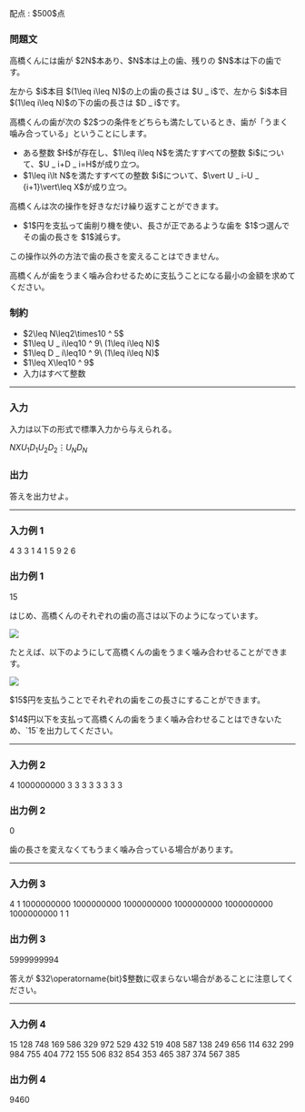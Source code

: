 
<div>

<span>

<span>

<p>
配点 : $500$点
</p>

<div>

<section>

### **問題文**

<p>
高橋くんには歯が $2N$本あり、$N$本は上の歯、残りの $N$本は下の歯です。
</p>

<p>
左から $i$本目 $(1\leq i\leq N)$の上の歯の長さは $U _ i$で、左から $i$本目 $(1\leq i\leq N)$の下の歯の長さは $D _ i$です。
</p>

<p>
高橋くんの歯が次の $2$つの条件をどちらも満たしているとき、歯が「うまく噛み合っている」ということにします。
</p>

<ul>

<li>
ある整数 $H$が存在し、$1\leq i\leq N$を満たすすべての整数 $i$について、$U _ i+D _ i=H$が成り立つ。
</li>

<li>
$1\leq i\lt N$を満たすすべての整数 $i$について、$\vert U _ i-U _ {i+1}\vert\leq X$が成り立つ。
</li>

</ul>

<p>
高橋くんは次の操作を好きなだけ繰り返すことができます。
</p>

<ul>

<li>
$1$円を支払って歯削り機を使い、長さが正であるような歯を $1$つ選んでその歯の長さを $1$減らす。
</li>

</ul>

<p>
この操作以外の方法で歯の長さを変えることはできません。
</p>

<p>
高橋くんが歯をうまく噛み合わせるために支払うことになる最小の金額を求めてください。
</p>

</section>

</div>

<div>

<section>

### **制約**

<ul>

<li>
$2\leq N\leq2\times10 ^ 5$
</li>

<li>
$1\leq U _ i\leq10 ^ 9\ (1\leq i\leq N)$
</li>

<li>
$1\leq D _ i\leq10 ^ 9\ (1\leq i\leq N)$
</li>

<li>
$1\leq X\leq10 ^ 9$
</li>

<li>
入力はすべて整数
</li>

</ul>

</section>

</div>

---

<div>

<div>

<section>

### **入力**

<p>
入力は以下の形式で標準入力から与えられる。
</p>

<div>

$N$$X$$U _ 1$$D _ 1$$U _ 2$$D _ 2$$\vdots$$U _ N$$D _ N$
</div>

</section>

</div>

<div>

<section>

### **出力**

<p>
答えを出力せよ。
</p>

</section>

</div>

</div>

---

<div>

<section>

### **入力例 1**

<div>

4 3
3 1
4 1
5 9
2 6

</div>

</section>

</div>

<div>

<section>

### **出力例 1**

<div>

15

</div>

<p>
はじめ、高橋くんのそれぞれの歯の高さは以下のようになっています。
</p>

<p>

<img src="https://img.atcoder.jp/abc395/37264cf2f8fbc7d9e0f698b6181c804e.png">

</img>

</p>

<p>
たとえば、以下のようにして高橋くんの歯をうまく噛み合わせることができます。
</p>

<p>

<img src="https://img.atcoder.jp/abc395/eeb6b57fa9d9b6577f264baba37644c5.png">

</img>

</p>

<p>
$15$円を支払うことでそれぞれの歯をこの長さにすることができます。
</p>

<p>
$14$円以下を支払って高橋くんの歯をうまく噛み合わせることはできないため、`15`を出力してください。
</p>

</section>

</div>

---

<div>

<section>

### **入力例 2**

<div>

4 1000000000
3 3
3 3
3 3
3 3

</div>

</section>

</div>

<div>

<section>

### **出力例 2**

<div>

0

</div>

<p>
歯の長さを変えなくてもうまく噛み合っている場合があります。
</p>

</section>

</div>

---

<div>

<section>

### **入力例 3**

<div>

4 1
1000000000 1000000000
1000000000 1000000000
1000000000 1000000000
1 1

</div>

</section>

</div>

<div>

<section>

### **出力例 3**

<div>

5999999994

</div>

<p>
答えが $32\operatorname{bit}$整数に収まらない場合があることに注意してください。
</p>

</section>

</div>

---

<div>

<section>

### **入力例 4**

<div>

15 128
748 169
586 329
972 529
432 519
408 587
138 249
656 114
632 299
984 755
404 772
155 506
832 854
353 465
387 374
567 385

</div>

</section>

</div>

<div>

<section>

### **出力例 4**

<div>

9460

</div>

</section>

</div>

</span>

</span>

</div>
